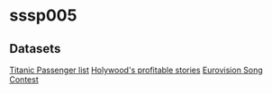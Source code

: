 # sssp005

## Datasets
[Titanic Passenger list](https://public.tableau.com/s/sites/default/files/media/titanic%20passenger%20list.csv)
[Holywood's profitable stories](https://public.tableau.com/s/sites/default/files/media/HollywoodsMostProfitableStories.csv)
[Eurovision Song Contest](https://public.tableau.com/s/sites/default/files/media/Resources/eurovision_1998%20to%202012.xlsx)
